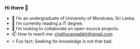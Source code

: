 ### Hi there 👋

<!--
**BKHChathuranga/BKHChathuranga** is a ✨ _special_ ✨ repository because its `README.md` (this file) appears on your GitHub profile.

Here are some ideas to get you started:
-->

- 🔭 I’m an undergraduate of University of Moratuwa, Sri Lanka.
- 🌱 I’m currently reading a IT degree. 
- 👯 I’m looking to collaborate on open-source projects.
- 📫 How to reach me: chathurangabkh@gmail.com
- ⚡ Fun fact: Seeking for knowledge is not that bad. 


